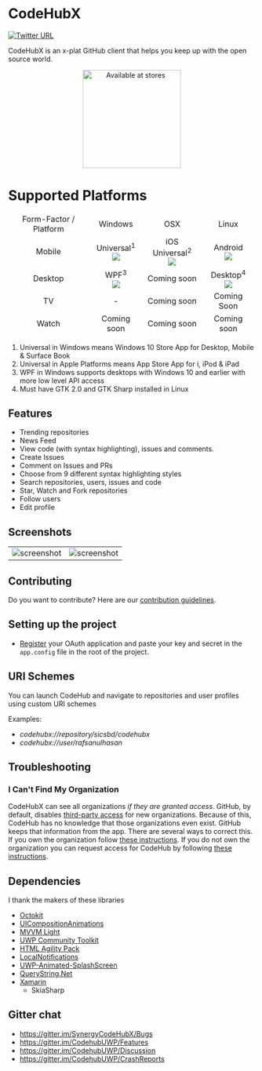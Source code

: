 # CodeHubX
[![Twitter URL](https://img.shields.io/badge/tweet-%40rafsanulhasan-blue.svg?style=social&style=flat-square)](https://twitter.com/rafsanulhasan)

CodeHubX is an x-plat GitHub client that helps you keep up with the open source world.

<p align="center">
    <a href="https://www.microsoft.com/store/apps/9nblggh52tbd?ocid=badge"><img src="https://www.github.com/sics/codehubx/tree/dev/Codehubx/assets/images/unified storelogo.jpg" alt="Available at stores" width='200' /></a>
</p>

# Supported Platforms

<table>
    <thead>
        <tr>
            <td align='center'>Form-Factor / Platform</td>
            <td align='center'>Windows</td>
            <td align='center'>OSX</td>
            <td align='center'>Linux</td>
        </tr>
    <thead>
    <tr>
        <td align='center'>Mobile</td>
        <td align='center'>Universal<sup>1</sup><br/><img src='https://dev.azure.com/sicstechgithub/CodeHubX/_apis/build/status/Windows.UWP'/></td>
        <td align='center'>iOS Universal<sup>2</sup><br/><img src='https://dev.azure.com/sicstechgithub/CodeHubX/_apis/build/status/Apple.iOS'/></td>
        <td align='center'>Android<br/><img src='https://dev.azure.com/sicstechgithub/CodeHubX/_apis/build/status/Android'/></td></td>
    </tr>
    <tr>
        <td align='center'>Desktop</td>
        <td align='center'>WPF<sup>3</sup><br/><img src='https://dev.azure.com/sicstechgithub/CodeHubX/_apis/build/status/Windows.WPF'/></td>
        <td align='center'>Coming soon</td>
        <td align='center'>Desktop<sup>4</sup><br/><img src='https://dev.azure.com/sicstechgithub/CodeHubX/_apis/build/status/Linux.Desktop'/></td>
    </tr>
    <tr>
        <td align='center'>TV</td>
        <td align='center'>-</td>
        <td align='center'>Coming soon</td>
        <td align='center'>Coming Soon</td>
    </tr>
    <tr>
        <td align='center'>Watch</td>
        <td align='center'>Coming soon</td>
        <td align='center'>Coming soon</td>
        <td align='center'>Coming soon</td>
    </tr>
</table>

1. Universal in Windows means Windows 10 Store App for Desktop, Mobile & Surface Book
2. Universal in Apple Platforms means App Store App for i, iPod & iPad
3. WPF in Windows supports desktops with Windows 10 and earlier with more low level API access
4. Must have GTK 2.0 and GTK Sharp installed in Linux

## Features
* Trending repositories
* News Feed
* View code (with syntax highlighting), issues and comments.
* Create Issues
* Comment on Issues and PRs
* Choose from 9 different syntax highlighting styles
* Search repositories, users, issues and code
* Star, Watch and Fork repositories
* Follow users
* Edit profile

## Screenshots

|               |                   |
|:-------------:| :----------------:|
| ![screenshot](https://raw.githubusercontent.com/sicsbd/CodeHubX/dev/ScreenShots/repoView.PNG)  | ![screenshot](https://raw.githubusercontent.com/sicsbd/CodeHubX/dev/ScreenShots/trending.PNG) |


## Contributing
Do you want to contribute? Here are our [contribution guidelines](https://github.com/sicsbd/CodeHubX/blob/master/CONTRIBUTING.md).

## Setting up the project
* [Register](https://github.com/settings/developers) your OAuth application and paste your key and secret in the `app.config` file in the root of the project.

## URI Schemes
You can launch CodeHub and navigate to repositories and user profiles using custom URI schemes

Examples:
- _codehubx://repository/sicsbd/codehubx_
- _codehubx://user/rafsanulhasan_

## Troubleshooting

### I Can't Find My Organization

CodeHubX can see all organizations *if they are granted access*. GitHub, by default, disables [third-party access](https://help.github.com/articles/about-third-party-application-restrictions/) for new organizations. Because of this, CodeHub has no knowledge that those organizations even exist. GitHub keeps that information from the app. There are several ways to correct this. If you own the organization follow [these instructions](https://help.github.com/articles/enabling-third-party-application-restrictions-for-your-organization/). If you do not own the organization you can request access for CodeHub by following [these instructions](https://help.github.com/articles/requesting-organization-approval-for-third-party-applications/).

## Dependencies
I thank the makers of these libraries
* [Octokit](https://github.com/octokit/octokit.net)
* [UICompositionAnimations](https://github.com/Sergio0694/UICompositionAnimations)
* [MVVM Light](https://www.nuget.org/packages/MvvmLightLibs/)
* [UWP Community Toolkit](https://github.com/Microsoft/UWPCommunityToolkit)
* [HTML Agility Pack](https://www.nuget.org/packages/HtmlAgilityPack)
* [LocalNotifications](https://github.com/RavinduL/LocalNotifications)
* [UWP-Animated-SplashScreen](https://github.com/XamlBrewer/UWP-Animated-SplashScreen)
* [QueryString.Net](https://www.github.com/WindowsNotifications/QueryString.Net)
* [Xamarin](https://visualstudio.microsoft.com/xamarin/)
  - SkiaSharp   

## Gitter chat
* https://gitter.im/SynergyCodeHubX/Bugs
* https://gitter.im/CodehubUWP/Features
* https://gitter.im/CodehubUWP/Discussion
* https://gitter.im/CodehubUWP/CrashReports
